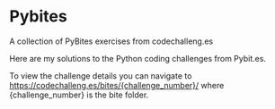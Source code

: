 # Pybites
A collection of PyBites exercises from codechalleng.es

Here are my solutions to the Python coding challenges from Pybit.es.

To view the challenge details you can navigate to https://codechalleng.es/bites/{challenge_number}/ 
where {challenge_number} is the bite folder.
